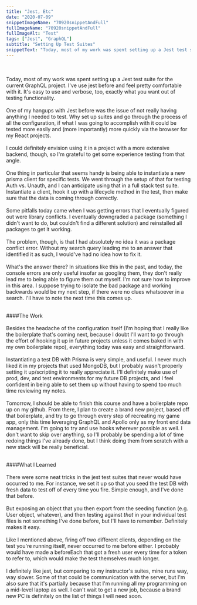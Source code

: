 ```yaml
---
title: "Jest, Etc"
date: "2020-07-09"
snippetImageName: "70920snippetAndFull"
fullImageName: "70920snippetAndFull"
fullImageAlt: "Test"
tags: ["Jest", "GraphQL"]
subtitle: "Setting Up Test Suites"
snippetText: "Today, most of my work was spent setting up a Jest test suite for the current GraphQL project.  I've use jest before and feel pretty comfortable with it.  It's easy to use and verbose, too, exactly what you want out of testing functionality."
---
```


<br>
<br>
Today, most of my work was spent setting up a Jest test suite for the current GraphQL project.  I've use jest before and feel pretty comfortable with it.  It's easy to use and verbose, too, exactly what you want out of testing functionality.
<br>
<br>
One of my hangups with Jest before was the issue of not really having anything I needed to test.  Why set up suites and go through the process of all the configuration, if what I was going to accomplish with it could be tested more easily and (more importantly) more quickly via the browser for my React projects.
<br>
<br>
I could definitely envision using it in a project with a more extensive backend, though, so I'm grateful to get some experience testing from that angle.  
<br>
<br>
One thing in particular that seems handy is being able to instantiate a new prisma client for specific tests.  We went through the setup of that for testing Auth vs. Unauth, and I can anticipate using that in a full stack test suite.  Instantiate a client, hook it up with a lifecycle method in the test, then make sure that the data is coming through correctly.  
<br>
<br>
Some pitfalls today came when I was getting errors that I eventually figured out were library conflicts.  I eventually downgraded a package (something I didn't want to do, but couldn't find a different solution) and reinstalled all packages to get it working.
<br>
<br>
The problem, though, is that I had absolutely no idea it was a package conflict error.  Without my search query leading me to an answer that identified it as such, I would've had no idea how to fix it.
<br>
<br>
What's the answer there?  In situations like this in the past, and today, the console errors are only useful insofar as googling them, they don't really lead me to being able to figure them out myself.  I'm not sure how to improve in this area.  I suppose trying to isolate the bad package and working backwards would be my next step, if there were no clues whatsoever in a search.  I'll have to note the next time this comes up.
<br>
<br>

####The Work
<br>
<br>
Besides the headache of the configuration itself (I'm hoping that I really like the boilerplate that's coming next, because I doubt I'll want to go through the effort of hooking it up in future projects unless it comes baked in with my own boilerplate repo), everything today was easy and straightforward.
<br>
<br>
Instantiating a test DB with Prisma is very simple, and useful.  I never much liked it in my projects that used MongoDB, but I probably wasn't properly setting it up/scripting it to really appreciate it.  I'll definitely make use of prod, dev, and test environments for my future DB projects, and I feel confident in being able to set them up without having to spend too much time reviewing my notes.
<br>
<br>
Tomorrow, I should be able to finish this course and have a boilerplate repo up on my github.  From there, I plan to create a brand new project, based off that boilerplate, and try to go through every step of recreating my game app, only this time leveraging GraphQL and Apollo only as my front end data management.  I'm going to try and use hooks wherever possible as well.  I don't want to skip over anything, so I'll probably be spending a lot of time redoing things I've already done, but I think doing them from scratch with a new stack will be really beneficial.
<br>
<br>

####What I Learned
<br>
<br>
There were some neat tricks in the jest test suites that never would have occurred to me.  For instance, we set it up so that you seed the test DB with fresh data to test off of every time you fire.  Simple enough, and I've done that before.
<br>
<br>
But exposing an object that you then export from the seeding function (e.g. User object, whatever), and then testing against <em>that</em> in your individual test files is not something I've done before, but I'll have to remember.  Definitely makes it easy. 
<br>
<br>
Like I mentioned above, firing off two different clients, depending on the test you're running itself, never occurred to me before either.  I probably would have made a beforeEach that got a fresh user every time for a token to refer to, which would make the test themselves much longer.
<br>
<br>
I definitely like jest, but comparing to my instructor's suites, mine runs way, way slower. Some of that could be communication with the server, but I'm also sure that it's partially because that I'm running all my programming on a mid-level laptop as well.  I can't wait to get a new job, because a brand new PC is definitely on the list of things I will need soon.
<br>
<br>

